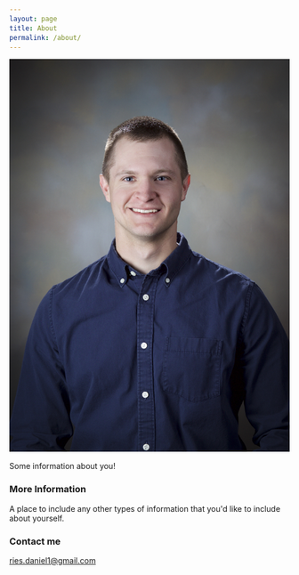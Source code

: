```yaml
---
layout: page
title: About
permalink: /about/
---
```


![](images/Ries_Daniel.jpg)<!-- .element height="50%" width="50%" -->

Some information about you!

### More Information

A place to include any other types of information that you'd like to include about yourself.

### Contact me

[ries.daniel1@gmail.com](mailto:ries.daniel1@gmail.com)
